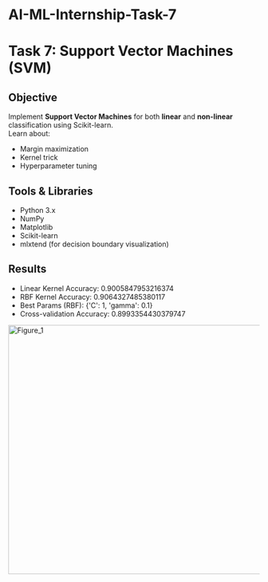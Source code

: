 # AI-ML-Internship-Task-7
# Task 7: Support Vector Machines (SVM)

## Objective
Implement **Support Vector Machines** for both **linear** and **non-linear** classification using Scikit-learn.  
Learn about:
- Margin maximization
- Kernel trick
- Hyperparameter tuning


## Tools & Libraries
- Python 3.x
- NumPy
- Matplotlib
- Scikit-learn
- mlxtend (for decision boundary visualization)


## Results
- Linear Kernel Accuracy: 0.9005847953216374
- RBF Kernel Accuracy: 0.9064327485380117
- Best Params (RBF): {'C': 1, 'gamma': 0.1}
- Cross-validation Accuracy: 0.8993354430379747
<img width="1200" height="500" alt="Figure_1" src="https://github.com/user-attachments/assets/20202b98-1df0-43c3-af8f-a1e29b15e63b" />
